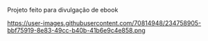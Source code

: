 
Projeto feito para divulgação de ebook

https://user-images.githubusercontent.com/70814948/234758905-bbf75919-8e83-49cc-b40b-41b6e9c4e858.png
